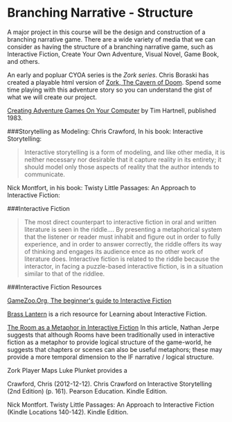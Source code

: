 # Branching Narrative - Structure
A major project in this course will be the design and construction of a branching narrative game.  There are a wide variety of media that we can consider as having the structure of a branching narrative game, such as Interactive Fiction, Create Your Own Adventure, Visual Novel, Game Book, and others.

An early and popluar CYOA series is the *Zork series*.  Chris Boraski has created a playable html version of [Zork, The Cavern of Doom](http://boraski.com/zork/index.html). Spend some time playing with this adventure story so you can understand the gist of what we will create our project. 

[Creating Adventure Games On Your Computer](http://www.atariarchives.org/adventure/)
by Tim Hartnell, published 1983.  

###Storytelling as Modeling:
Chris Crawford, In his book: Interactive Storytelling:

>Interactive storytelling is a form of modeling, and like other media, it is neither necessary nor desirable that it capture reality in its entirety; it should model only those aspects of reality that the author intends to communicate.

 Nick Montfort, in his book:  Twisty Little Passages: An Approach to Interactive Fiction:

###Interactive Fiction

>The most direct counterpart to interactive fiction in oral and written literature is seen in the riddle....
>By presenting a metaphorical system that the listener or reader must inhabit and figure out in order to fully experience, and in order to answer correctly, the riddle offers its way of thinking and engages its audience ence as no other work of literature does. Interactive fiction is related to the riddle because the interactor, in facing a puzzle-based interactive fiction, is in a situation similar to that of the riddlee.

###Interactive Fiction Resources

[GameZoo.Org, The beginner's guide to Interactive Fiction](http://www.gameszoo.org/rezork/docs/beginner.txt)

[Brass Lantern](http://brasslantern.org/beginners/) is a rich resource for Learning about Interactive Fiction.

[The Room as a Metaphor in Interactive Fiction](http://brasslantern.org/writers/iftheory/roomasmetaphor.html) In this article, Nathan Jerpe suggests that although Rooms have been traditionally used in interactive fiction as a metaphor to provide logical structure of the game-world, he suggests that chapters or scenes can also be useful metaphors; these may provide a more temporal dimension to the IF narrative / logical structure.

Zork Player Maps
Luke Plunket provides a


Crawford, Chris (2012-12-12). Chris Crawford on Interactive Storytelling (2nd Edition) (p. 161). Pearson Education. Kindle Edition. 

Nick Montfort. Twisty Little Passages: An Approach to Interactive Fiction (Kindle Locations 140-142). Kindle Edition. 

